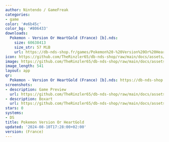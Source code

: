 ```yaml
---
author: Nintendo / GameFreak
categories:
- game
color: '#e6b45c'
color_bg: '#806433'
downloads:
  Pokemon - Version Or HeartGold (France) [b].nds:
    size: 60638413
    size_str: 57 MiB
    url: https://db-nds-shop.fr/games/Pokemon%20-%20Version%20Or%20HeartGold%20%28France%29%20%5Bb%5D.zip
icon: https://github.com/TheRinzler65/db-nds-shop/raw/main/docs/assets/images/icons/pokemongold.png
image: https://github.com/TheRinzler65/db-nds-shop/raw/main/docs/assets/images/icons/pokemongold.png
image_length: 541
layout: app
qr:
  Pokemon - Version Or HeartGold (France) [b].nds: https://db-nds-shop.fr/assets/images/qr/pokemon---version-or-heartgold-france-b-nds.png
screenshots:
- description: Game Preview
  url: https://github.com/TheRinzler65/db-nds-shop/raw/main/docs/assets/images/screenshots/pokemongold/pokemongold.png
- description: Boxart
  url: https://github.com/TheRinzler65/db-nds-shop/raw/main/docs/assets/images/boxart/Pokemon%20-%20Version%20Or%20HeartGold%20(France)%20%5Bb%5D.nds.png
stars: 0
systems:
- DS
title: Pokemon Version Or HeartGold
updated: '2024-08-10T17:28:00+02:00'
version: (France)
---
```

